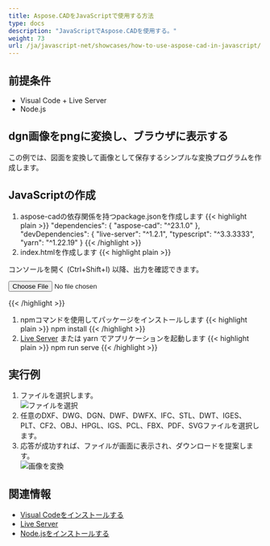```yaml
---
title: Aspose.CADをJavaScriptで使用する方法
type: docs
description: "JavaScriptでAspose.CADを使用する。"
weight: 73
url: /ja/javascript-net/showcases/how-to-use-aspose-cad-in-javascript/
---
```


## 前提条件
- Visual Code + Live Server
- Node.js

## dgn画像をpngに変換し、ブラウザに表示する

この例では、図面を変換して画像として保存するシンプルな変換プログラムを作成します。

## JavaScriptの作成

1. aspose-cadの依存関係を持つpackage.jsonを作成します
{{< highlight plain >}}
"dependencies": {
    "aspose-cad": "^23.1.0"
  },
 "devDependencies": {
    "live-server": "^1.2.1",
    "typescript": "^3.3.3333",
    "yarn": "^1.22.19"
  }
{{< /highlight >}}
1. index.htmlを作成します
{{< highlight plain >}}
<!DOCTYPE html>
コンソールを開く (Ctrl+Shift+I) 以降、出力を確認できます。

<script src="./node_modules/aspose-cad/dotnet.js"></script>
<script type="module" src="./node_modules/aspose-cad/es2015/index-js.js"></script>

<body>
	<input id="file" type="file">
	<img id="image" />
</body>

<script>
window.onload = async function () {
	document.querySelector('input').addEventListener('change', function() {
      var reader = new FileReader();
      reader.onload = function() {
      
          var arrayBuffer = this.result;
          var array = new Uint8Array(arrayBuffer);
          
		  //ファイルフォーマット取得
		  fileFormat = Aspose.CAD.Image.getFileFormat(array);
          console.log(fileFormat);
		  
		  // 読み込む
		  file = Aspose.CAD.Image.load(array);
          console.log(file);
		  
		  // 保存
		  exportedFilePromise = Aspose.CAD.Image.save(array, new Aspose.CAD.PngOptions());
		  exportedFilePromise.then(exportedFile => {
			console.log(exportedFile);
			
			var urlCreator = window.URL || window.webkitURL;
			var blob = new Blob([exportedFile], { type: 'application/octet-stream' });
            var imageUrl = urlCreator.createObjectURL(blob);
            document.querySelector("#image").src = imageUrl;
		  });
      }
	  
      reader.readAsArrayBuffer(this.files[0]);
    }, 
	false);
};
</script>
{{< /highlight >}}

1. npmコマンドを使用してパッケージをインストールします
{{< highlight plain >}}
npm install
{{< /highlight >}}
1. [Live Server](https://marketplace.visualstudio.com/items?itemName=ritwickdey.LiveServer/) または yarn でアプリケーションを起動します
{{< highlight plain >}}
npm run serve
{{< /highlight >}}

## 実行例

1. ファイルを選択します。<br>
![ファイルを選択](/_assets/javascript-net/javascript-net/choose-file.png)<br>
1. 任意のDXF、DWG、DGN、DWF、DWFX、IFC、STL、DWT、IGES、PLT、CF2、OBJ、HPGL、IGS、PCL、FBX、PDF、SVGファイルを選択します。
1. 応答が成功すれば、ファイルが画面に表示され、ダウンロードを提案します。<br>
![画像を変換](/_assets/javascript-net/javascript-net/convert-image.png)<br>
## 関連情報

- [Visual Codeをインストールする](https://code.visualstudio.com/)
- [Live Server](https://marketplace.visualstudio.com/items?itemName=ritwickdey.LiveServer/)
- [Node.jsをインストールする](https://nodejs.org/en/)
